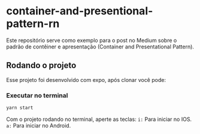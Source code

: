 # container-and-presentional-pattern-rn

Este repositório serve como exemplo para o post no Medium sobre o padrão de contêiner e apresentação (Container and Presentational Pattern).

## Rodando o projeto

Esse projeto foi desenvolvido com expo, após clonar você pode:

### Executar no terminal

```ts
yarn start
```

Com o projeto rodando no terminal, aperte as teclas:
`i:` Para iniciar no IOS.
`a:` Para iniciar no Android.

